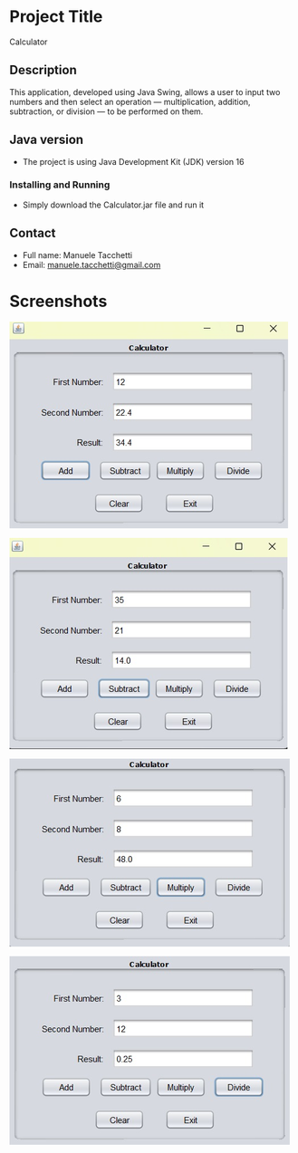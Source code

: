 # Project Title
Calculator

## Description
This application, developed using Java Swing, allows a user to input two numbers and then select an operation — multiplication, addition, subtraction, or division — to be performed on them.

## Java version
- The project is using Java Development Kit (JDK) version 16

### Installing and Running
- Simply download the Calculator.jar file and run it

## Contact
- Full name: Manuele Tacchetti
- Email: manuele.tacchetti@gmail.com

# Screenshots

![Addition](Screenshots/Addition.jpg)

![Subtraction Login](Screenshots/Subtraction.jpg)

![Multiplication](Screenshots/Multiplication.jpg)

![Division](Screenshots/Division.jpg)